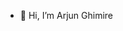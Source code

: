 - 👋 Hi, I’m Arjun Ghimire

<!---
ghimirearjun/ghimirearjun is a ✨ special ✨ repository because its `README.md` (this file) appears on your GitHub profile.
You can click the Preview link to take a look at your changes.
--->
